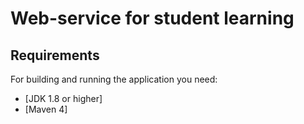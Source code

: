 # Web-service for student learning

## Requirements

For building and running the application you need:
- [JDK 1.8 or higher]
- [Maven 4]



